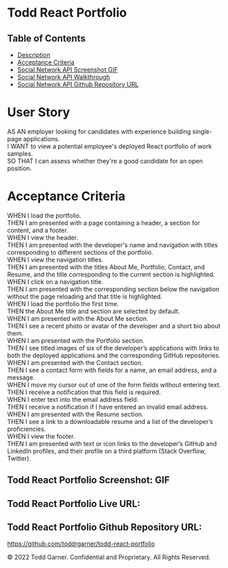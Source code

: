 # Todd React Portfolio

## Table of Contents

- [Description](#description)
- [Acceptance Criteria](#acceptance-criteria)
- [Social Network API Screenshot GIF](#social-network-api-screenshot-gif)
- [Social Network API Walkthrough](#social-network-api-walkthrough)
- [Social Network API Github Repository URL](#social-network-api-github-repository-url)

# User Story

AS AN employer looking for candidates with experience building single-page applications.<br>
I WANT to view a potential employee's deployed React portfolio of work samples.<br>
SO THAT I can assess whether they're a good candidate for an open position.<br>

# Acceptance Criteria

WHEN I load the portfolio.<br>
THEN I am presented with a page containing a header, a section for content, and a footer.<br>
WHEN I view the header.<br>
THEN I am presented with the developer's name and navigation with titles corresponding to different sections of the portfolio.<br>
WHEN I view the navigation titles.<br>
THEN I am presented with the titles About Me, Portfolio, Contact, and Resume, and the title corresponding to the current section is highlighted.<br>
WHEN I click on a navigation title.<br>
THEN I am presented with the corresponding section below the navigation without the page reloading and that title is highlighted.<br>
WHEN I load the portfolio the first time.<br>
THEN the About Me title and section are selected by default.<br>
WHEN I am presented with the About Me section.<br>
THEN I see a recent photo or avatar of the developer and a short bio about them.<br>
WHEN I am presented with the Portfolio section.<br>
THEN I see titled images of six of the developer’s applications with links to both the deployed applications and the corresponding GitHub repositories.<br>
WHEN I am presented with the Contact section.<br>
THEN I see a contact form with fields for a name, an email address, and a message.<br>
WHEN I move my cursor out of one of the form fields without entering text.<br>
THEN I receive a notification that this field is required.<br>
WHEN I enter text into the email address field.<br>
THEN I receive a notification if I have entered an invalid email address.<br>
WHEN I am presented with the Resume section.<br>
THEN I see a link to a downloadable resume and a list of the developer’s proficiencies.<br>
WHEN I view the footer.<br>
THEN I am presented with text or icon links to the developer’s GitHub and LinkedIn profiles, and their profile on a third platform (Stack Overflow, Twitter).















## Todd React Portfolio Screenshot: GIF

## Todd React Portfolio Live URL:

## Todd React Portfolio Github Repository URL:

https://github.com/toddrgarner/todd-react-portfolio

© 2022 Todd Garner. Confidential and Proprietary. All Rights Reserved.